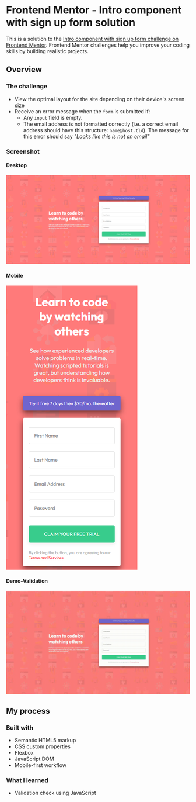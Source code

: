 # Frontend Mentor - Intro component with sign up form solution

This is a solution to the [Intro component with sign up form challenge on Frontend Mentor](https://www.frontendmentor.io/challenges/intro-component-with-signup-form-5cf91bd49edda32581d28fd1). Frontend Mentor challenges help you improve your coding skills by building realistic projects. 

## Overview

### The challenge

- View the optimal layout for the site depending on their device's screen size
- Receive an error message when the `form` is submitted if:
  - Any `input` field is empty.
  - The email address is not formatted correctly (i.e. a correct email address should have this structure: `name@host.tld`). The message for this error should say *"Looks like this is not an email"*

### Screenshot

#### Desktop
![](./desktop.png?raw=true "Desktop Landing")
#### Mobile
![](./mobile.png?raw=true "Mobile Landing")
#### Demo-Validation
![](./demo-validation.gif?raw=true "Demo Validation")

## My process

### Built with
- Semantic HTML5 markup
- CSS custom properties
- Flexbox
- JavaScript DOM 
- Mobile-first workflow

### What I learned
- Validation check using JavaScript